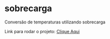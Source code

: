 # sobrecarga
Conversão de temperaturas utilizando sobrecarga

Link para rodar o projeto:  [ Clique Aqui](https://github.com/stefanynovais/sobrecarga.git)
